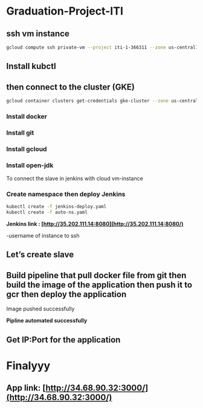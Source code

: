 # Graduation-Project-ITI

## ssh vm instance

```bash
gcloud compute ssh private-vm --project iti-1-366311 --zone us-central1-a -- -L8888:127.0.0.1:8888
```

## Install kubctl


## then connect to the cluster (GKE)

```bash
gcloud container clusters get-credentials gke-cluster --zone us-central1-a --project iti-1-366311
```

### Install docker



### Install git



### Install gcloud



### Install open-jdk

To connect the slave in jenkins with cloud vm-instance 



### Create namespace then deploy Jenkins

```bash
kubectl create -f jenkins-deploy.yaml
kubectl create -f auto-ns.yaml
```


**Jenkins link : [http://35.202.111.14:8080](http://35.202.111.14:8080/)**




-username of instance to ssh


## Let’s create slave



## Build pipeline that pull docker file from git then build the image of the application then push it to gcr then deploy the application



Image pushed successfully

**Pipline automated successfully**

## Get IP:Port for the application




# Finalyyy

## App link: [http://34.68.90.32:3000/](http://34.68.90.32:3000/)
